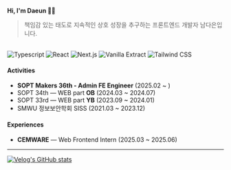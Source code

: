 <!-- Profile README -->

<div align="left">
  
**Hi, I'm **Daeun** 👋🏻**

> 책임감 있는 태도로 지속적인 상호 성장을 추구하는 프론트엔드 개발자 남다은입니다.

<br/>

<img alt="Typescript" src="https://img.shields.io/badge/Typescript-3178C6.svg?style=flat&logo=typescript&logoColor=white"/>
<img alt="React" src="https://img.shields.io/badge/React-61DAFB.svg?style=flat&logo=react&logoColor=white"/>
<img alt="Next.js" src="https://img.shields.io/badge/Next.js-000000.svg?style=flat&logo=nextdotjs&logoColor=white"/>
<img alt="Vanilla Extract" src="https://img.shields.io/badge/Vanilla Extract-F786AD?style=flat&logo=vanillaExtract&logoColor=white"/>
<img alt="Tailwind CSS" src="https://img.shields.io/badge/TailwindCSS-38B2AC.svg?style=flat&logo=tailwindcss&logoColor=white"/>

<br/>
</div>

#### Activities
- **SOPT Makers 36th - Admin FE Engineer** (2025.02 ~ )
- SOPT 34th — WEB part **OB** (2024.03 ~ 2024.07)
- SOPT 33rd — WEB part **YB** (2023.09 ~ 2024.01)
- SMWU 정보보안학회 SISS (2021.03 ~ 2023.12)

#### Experiences
- **CEMWARE** — Web Frontend Intern (2025.03 ~ 2025.06)



---



[![Velog's GitHub stats](https://velog-readme-stats.vercel.app/api?name=namdaeun&slug=그래서-전역-상태-언제-써요)](https://velog-readme-stats.vercel.app/api/redirect?name=namdaeun&tag=Context-API)

